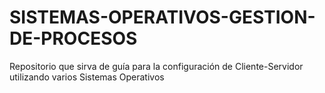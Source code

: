 # SISTEMAS-OPERATIVOS-GESTION-DE-PROCESOS
Repositorio que sirva de guía para la configuración de Cliente-Servidor utilizando varios Sistemas Operativos
